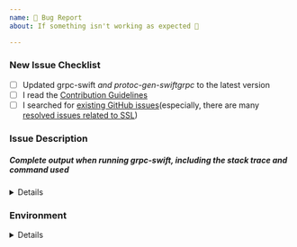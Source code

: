 ```yaml
---
name: 🐛 Bug Report
about: If something isn't working as expected 🤔

---
```


<!-- Thanks for helping grpc-swift! Before you submit your issue, please make sure to check the following boxes by putting an x in the [ ] (don't: [x ], [ x], do: [x]) -->

### New Issue Checklist

- [ ] Updated grpc-swift *and protoc-gen-swiftgrpc* to the latest version
- [ ] I read the [Contribution Guidelines](https://github.com/grpc/grpc-swift/blob/master/CONTRIBUTING.md)
- [ ] I searched for [existing GitHub issues](https://github.com/grpc/grpc-swift/issues)(especially, there are many [resolved issues related to SSL](https://github.com/grpc/grpc-swift/issues?utf8=%E2%9C%93&q=is%3Aissue+is%3Aclosed+ssl))

### Issue Description
<!-- Please include what's happening, expected behavior, and any relevant code samples. 
Please wrap log statements and code in triple backticks (```) so they get printed correctly on GitHub.
-->

##### Complete output when running grpc-swift, including the stack trace and command used
<!-- You can use environment variables for debug 
e.g. 
export GRPC_TRACE=all
export GRPC_VERBOSITY="DEBUG"
-->

<!-- The output of `GRPC_VERBOSITY` could contain sensitive data, Please make sure you double check the output and replace anything sensitive you don't wish to submit in the issue -->

<details>
  <pre>[INSERT OUTPUT HERE]</pre>
</details>

### Environment

<!-- Please provide your environment below. This is important to help you. -->

<details>
  <pre>
  
| Key                           | Value                                                         |
| ----------------------------- | --------------------------------------------------------------|
| OS Version                    |   x.x.x                                                       |
| Swift Version                 |   x.x.x                                                       |
| Xcode Version                 |   x.x.x                                                       |
| gRPC-Swift Version            |   x.x.x                                                       |
| protoc Version                |   x.x.x                                                       |
| protoc-gen-swift Version      |   x.x.x                                                       |
| protoc-gen-swiftgrpc Version  |   x.x.x                                                       |
  </pre>
</details>

